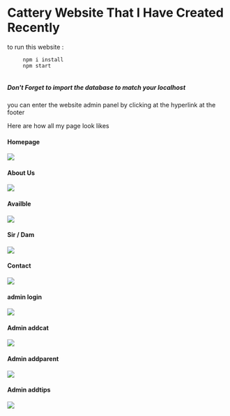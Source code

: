 <h1>Cattery Website That I Have Created Recently</h1>

<p>to run this website : </p>

```
     npm i install
     npm start
     
```
<h5>Don't Forget to import the database to match your localhost</h5>

<p>you can enter the website admin panel by clicking at the hyperlink at the footer</p>

<p> Here are how all my page look likes </p>

<h4>Homepage</h4>
<img src="./images/1home.png">

<h4>About Us</h4>
<img src="./images/2aboutus.png">

<h4>Availble</h4>
<img src="./images/3catlist.png">

<h4>Sir / Dam</h4>
<img src="./images/4sir-dam.png">

<h4>Contact</h4>
<img src="./images/5-contact.png">

<h4>admin login</h4>
<img src="./images/11-login.png">

<h4>Admin addcat</h4>
<img src="./images/12-cat.png">

<h4>Admin addparent</h4>
<img src="./images/13-parent.png">

<h4>Admin addtips</h4>
<img src="./images/14-tips.png">